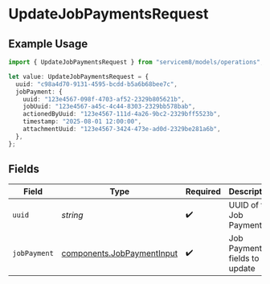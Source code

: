 # UpdateJobPaymentsRequest

## Example Usage

```typescript
import { UpdateJobPaymentsRequest } from "servicem8/models/operations";

let value: UpdateJobPaymentsRequest = {
  uuid: "c98a4d70-9131-4595-bcdd-b5a6b68bee7c",
  jobPayment: {
    uuid: "123e4567-098f-4703-af52-2329b805621b",
    jobUuid: "123e4567-a45c-4c44-8303-2329bb578bab",
    actionedByUuid: "123e4567-111d-4a26-9bc2-2329bff5523b",
    timestamp: "2025-08-01 12:00:00",
    attachmentUuid: "123e4567-3424-473e-ad0d-2329be281a6b",
  },
};
```

## Fields

| Field                                                                    | Type                                                                     | Required                                                                 | Description                                                              |
| ------------------------------------------------------------------------ | ------------------------------------------------------------------------ | ------------------------------------------------------------------------ | ------------------------------------------------------------------------ |
| `uuid`                                                                   | *string*                                                                 | :heavy_check_mark:                                                       | UUID of the Job Payment                                                  |
| `jobPayment`                                                             | [components.JobPaymentInput](../../models/components/jobpaymentinput.md) | :heavy_check_mark:                                                       | Job Payment fields to update                                             |